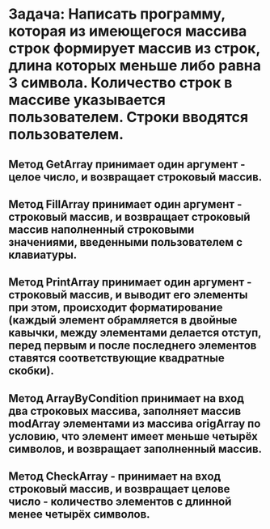 # Задача: Написать программу, которая из имеющегося массива строк формирует массив из строк, длина которых меньше либо равна 3 символа. Количество строк в массиве указывается пользователем. Строки вводятся пользователем.

## Метод GetArray принимает один аргумент - целое число, и возвращает строковый массив.

## Метод FillArray принимает один аргумент - строковый массив, и возвращает строковый массив наполненный строковыми значениями, введенными пользователем с клавиатуры.

## Метод PrintArray принимает один аргумент - строковый массив, и выводит его элементы при этом, происходит форматирование (каждый элемент обрамляется в двойные кавычки, между элементами делается отступ, перед первым и после последнего элементов ставятся соответствующие квадратные скобки).

## Метод ArrayByCondition принимает на вход два строковых массива, заполняет массив modArray элементами из массива origArray по условию, что элемент имеет меньше четырёх символов, и возвращает заполненный массив.

## Метод CheckArray - принимает на вход строковый массив, и возвращает целове число - количество элементов с длинной менее четырёх символов.